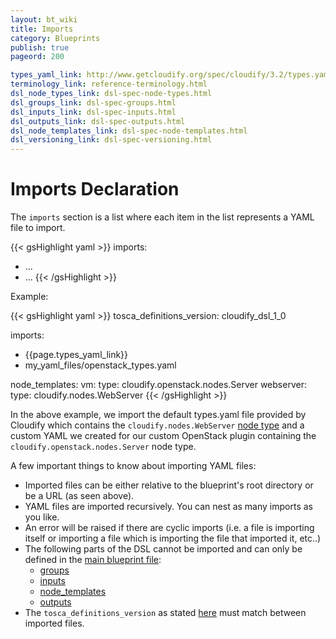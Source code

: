 ```yaml
---
layout: bt_wiki
title: Imports
category: Blueprints
publish: true
pageord: 200

types_yaml_link: http://www.getcloudify.org/spec/cloudify/3.2/types.yaml
terminology_link: reference-terminology.html
dsl_node_types_link: dsl-spec-node-types.html
dsl_groups_link: dsl-spec-groups.html
dsl_inputs_link: dsl-spec-inputs.html
dsl_outputs_link: dsl-spec-outputs.html
dsl_node_templates_link: dsl-spec-node-templates.html
dsl_versioning_link: dsl-spec-versioning.html
---
```


# Imports Declaration

The `imports` section is a list where each item in the list represents a YAML file to import.

{{< gsHighlight  yaml >}}
imports:
  - ...
  - ...
{{< /gsHighlight >}}


Example:

{{< gsHighlight  yaml >}}
tosca_definitions_version: cloudify_dsl_1_0

imports:
  - {{page.types_yaml_link}}
  - my_yaml_files/openstack_types.yaml

node_templates:
  vm:
    type: cloudify.openstack.nodes.Server
  webserver:
    type: cloudify.nodes.WebServer
{{< /gsHighlight >}}

In the above example, we import the default types.yaml file provided by Cloudify which contains the `cloudify.nodes.WebServer` [node type]({{page.dsl_node_types_link}}) and a custom YAML we created for our custom OpenStack plugin containing the `cloudify.openstack.nodes.Server` node type.

A few important things to know about importing YAML files:

* Imported files can be either relative to the blueprint's root directory or be a URL (as seen above).
* YAML files are imported recursively. You can nest as many imports as you like.
* An error will be raised if there are cyclic imports (i.e. a file is importing itself or importing a file which is importing the file that imported it, etc..)
* The following parts of the DSL cannot be imported and can only be defined in the [main blueprint file]({{page.terminology_link}}#main-blueprint-file):
    * [groups]({{page.dsl_groups_link}})
    * [inputs]({{page.dsl_inputs_link}})
    * [node_templates]({{page.dsl_node_templates_link}})
    * [outputs]({{page.dsl_outputs_link}})
* The `tosca_definitions_version` as stated [here]({{page.dsl_versioning_link}}) must match between imported files.